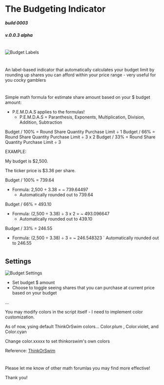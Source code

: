 # The Budgeting Indicator

##### build 0003
##### v.0.0.3 alpha

#

![Budget Labels](https://i.imgur.com/6i0qTwG.png)
#

An label-based indicator that automatically calculates your budget limit by rounding up shares you can afford within your price range - very useful for you cocky gamblers

# 

Simple math formula for estimate share amount based on your $ budget amount:

  - P.E.M.D.A.S applies to the formulas!
    - P.E.M.D.A.S = Paranthesis, Exponents, Multiplication, Division, Addition, Subtraction

Budget / 100% = Round Share Quantity Purchase Limit ÷ 1
Budget / 66% = Round Share Quantity Purchase Limit ÷ 3 x 2
Budget / 33% = Round Share Quantity Purchase Limit ÷ 3


EXAMPLE: 

My budget is $2,500.

The ticker price is $3.36 per share.

Budget / 100% = 739.64
- Formula: 2,500 ÷ 3.38 = ~ 739.64497
    - Automatically rounded out to 739.64
    
Budget / 66% = 493.10
- Formula: (2,500 ÷ 3.38) ÷ 3 x 2 =  ~ 493.096647
  - Automatically rounded out to 439.10

Budget / 33% = 246.55 
- Formula: (2,500 ÷ 3.38) ÷ 3 = ~ 246.548323
  ` Automatically rounded out to 246.55

#

## Settings 

![Budget Settings](https://i.imgur.com/QzYNr9Q.png)

  - Set budget $ amount
  - Choose to toggle seeing shares that you can purchase at current price based on your budget

...

You may modify colors in the script itself - I need to implement color customization.

As of now, ysing default ThinkOrSwim colors... Color.plum , Color.violet, and Color.cyan

Change color.xxxxx to set thinkorswim's own colors

Reference: [ThinkOrSwim](https://tlc.thinkorswim.com/center/reference/thinkScript/Constants/Color)

#

Please let me know of other math forumlas you may find more effective!

Thank you!
